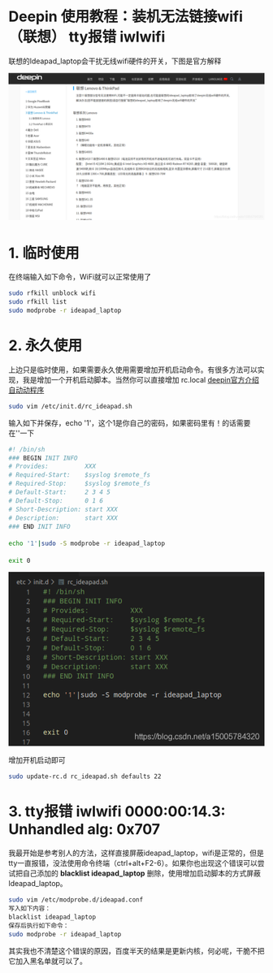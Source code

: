 # Deepin 使用教程：装机无法链接wifi（联想） tty报错 iwlwifi

联想的ldeapad_laptop会干扰无线wifi硬件的开关，下图是官方解释

![](https://raw.githubusercontent.com/BeyondXinXin/BeyondXinXIn/main/%E6%93%8D%E4%BD%9C%E7%B3%BB%E7%BB%9F/deepin/%E8%A3%85%E6%9C%BA%E6%97%A0%E6%B3%95%E9%93%BE%E6%8E%A5wifi%EF%BC%88%E8%81%94%E6%83%B3%EF%BC%89%20tty%E6%8A%A5%E9%94%99%20iwlwifi.md/420483410221172.png)

# 1. 临时使用
在终端输入如下命令，WiFi就可以正常使用了

```bash
sudo rfkill unblock wifi
sudo rfkill list
sudo modprobe -r ideapad_laptop
```

# 2. 永久使用
上边只是临时使用，如果需要永久使用需要增加开机启动命令。有很多方法可以实现，我是增加一个开机启动脚本。当然你可以直接增加 rc.local  [deepin官方介绍自动动程序](https://wiki.deepin.org/wiki/%E8%87%AA%E5%90%AF%E5%8A%A8%E7%A8%8B%E5%BA%8F#.E4.BD.BF.E7.94.A8systemd.E6.89.A7.E8.A1.8Crc.local)

```bash
sudo vim /etc/init.d/rc_ideapad.sh
```

输入如下并保存，echo '1'，这个1是你自己的密码，如果密码里有！的话需要在''一下

```bash
#! /bin/sh
### BEGIN INIT INFO
# Provides:          XXX
# Required-Start:    $syslog $remote_fs
# Required-Stop:     $syslog $remote_fs
# Default-Start:     2 3 4 5
# Default-Stop:      0 1 6
# Short-Description: start XXX
# Description:       start XXX
### END INIT INFO

echo '1'|sudo -S modprobe -r ideapad_laptop

exit 0
```

![](https://raw.githubusercontent.com/BeyondXinXin/BeyondXinXIn/main/%E6%93%8D%E4%BD%9C%E7%B3%BB%E7%BB%9F/deepin/%E8%A3%85%E6%9C%BA%E6%97%A0%E6%B3%95%E9%93%BE%E6%8E%A5wifi%EF%BC%88%E8%81%94%E6%83%B3%EF%BC%89%20tty%E6%8A%A5%E9%94%99%20iwlwifi.md/547613410211702.png)


增加开机启动即可

```bash
sudo update-rc.d rc_ideapad.sh defaults 22
```


# 3.  tty报错 iwlwifi 0000:00:14.3: Unhandled alg: 0x707

我最开始是参考别人的方法，这样直接屏蔽ideapad_laptop，wifi是正常的，但是tty一直报错，没法使用命令终端（ctrl+alt+F2-6）。如果你也出现这个错误可以尝试把自己添加的 **blacklist ideapad_laptop** 删除，使用增加启动脚本的方式屏蔽ldeapad_laptop。

```bash
sudo vim /etc/modprobe.d/ideapad.conf
写入如下内容：
blacklist ideapad_laptop
保存后执行如下命令：
sudo modprobe -r ideapad_laptop
```
其实我也不清楚这个错误的原因，百度半天的结果是更新内核，何必呢，干脆不把它加入黑名单就可以了。

